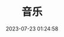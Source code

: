 ---
title: 音乐
date: 2023-07-23 01:24:58
type:
description:
keywords:
comments: false
top_img: /img/pages/music.jpg
aside: true
---